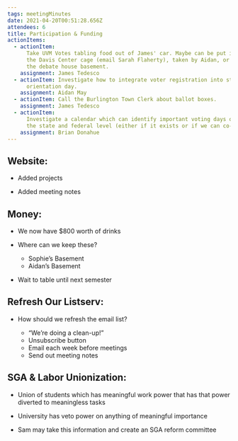 ```yaml
---
tags: meetingMinutes
date: 2021-04-20T00:51:28.656Z
attendees: 6
title: Participation & Funding
actionItems:
  - actionItem:
      Take UVM Votes tabling food out of James' car. Maybe can be put in
      the Davis Center cage (email Sarah Flaherty), taken by Aidan, or kept in
      the debate house basement.
    assignment: James Tedesco
  - actionItem: Investigate how to integrate voter registration into student
      orientation day.
    assignment: Aidan May
  - actionItem: Call the Burlington Town Clerk about ballot boxes.
    assignment: James Tedesco
  - actionItem:
      Investigate a calendar which can identify important voting days on
      the state and federal level (either if it exists or if we can co-opt one).
    assignment: Brian Donahue
---
```


## Website: 

- Added projects

- Added meeting notes

## Money: 

- We now have $800 worth of drinks

- Where can we keep these?

  - Sophie’s Basement
  - Aidan’s Basement

- Wait to table until next semester

## Refresh Our Listserv: 

- How should we refresh the email list?

  - “We’re doing a clean-up!”
  - Unsubscribe button
  - Email each week before meetings
  - Send out meeting notes

## SGA & Labor Unionization: 

- Union of students which has meaningful work power that has that power diverted to meaningless tasks

- University has veto power on anything of meaningful importance

- Sam may take this information and create an SGA reform committee

